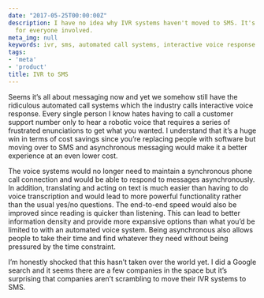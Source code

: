 ```yaml
---
date: "2017-05-25T00:00:00Z"
description: I have no idea why IVR systems haven't moved to SMS. It's a massive win
  for everyone involved.
meta_img: null
keywords: ivr, sms, automated call systems, interactive voice response
tags:
- 'meta'
- 'product'
title: IVR to SMS
---
```


Seems it’s all about messaging now and yet we somehow still have the ridiculous automated call systems which the industry calls interactive voice response. Every single person I know hates having to call a customer support number only to hear a robotic voice that requires a series of frustrated enunciations to get what you wanted. I understand that it’s a huge win in terms of cost savings since you’re replacing people with software but moving over to SMS and asynchronous messaging would make it a better experience at an even lower cost.

The voice systems would no longer need to maintain a synchronous phone call connection and would be able to respond to messages asynchronously. In addition, translating and acting on text is much easier than having to do voice transcription and would lead to more powerful functionality rather than the usual yes/no questions. The end-to-end speed would also be improved since reading is quicker than listening. This can lead to better information density and provide more expansive options than what you’d be limited to with an automated voice system. Being asynchronous also allows people to take their time and find whatever they need without being pressured by the time constraint.

I’m honestly shocked that this hasn’t taken over the world yet. I did a Google search and it seems there are a few companies in the space but it’s surprising that companies aren’t scrambling to move their IVR systems to SMS.
